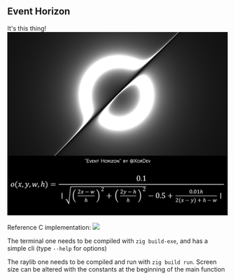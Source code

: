 ## Event Horizon

It's this thing!
![the equation](media/event-horizon.png)

Reference C implementation:
![](pic.twitter.com/1yzRUUa6M7)
<!-- <blockquote class="twitter-tweet"><p lang="en" dir="ltr">Huh! That&#39;s cool! <a href="https://t.co/FzvhLtaFu3">https://t.co/FzvhLtaFu3</a> <a href="https://t.co/1yzRUUa6M7">pic.twitter.com/1yzRUUa6M7</a></p>&mdash; Тsфdiиg (@tsoding) <a href="https://twitter.com/tsoding/status/1897049953090068614?ref_src=twsrc%5Etfw">March 4, 2025</a></blockquote> -->

The terminal one needs to be compiled with `zig build-exe`, and has a simple cli (type `--help` for options)

The raylib one needs to be compiled and run with `zig build run`. Screen size can be altered with the constants at the beginning of the main function

